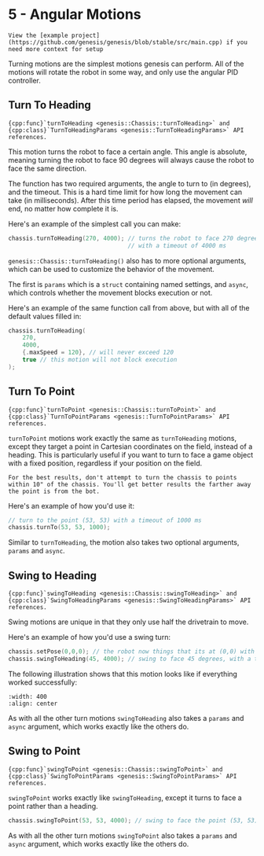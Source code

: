 # 5 - Angular Motions

```{tip}
View the [example project](https://github.com/genesis/genesis/blob/stable/src/main.cpp) if you need more context for setup
```

Turning motions are the simplest motions genesis can perform. All of the motions will rotate the robot in some way, and only use the angular PID controller.

## Turn To Heading

```{seealso}
{cpp:func}`turnToHeading <genesis::Chassis::turnToHeading>` and {cpp:class}`TurnToHeadingParams <genesis::TurnToHeadingParams>` API references.
```

This motion turns the robot to face a certain angle. This angle is absolute, meaning turning the robot to face 90 degrees will always cause the robot to face the same direction. 

The function has two required arguments, the angle to turn to (in degrees), and the timeout. This is a hard time limit for how long the movement can take (in milliseconds). After this time period has elapsed, the movement *will* end, no matter how complete it is.

Here's an example of the simplest call you can make:

```cpp
chassis.turnToHeading(270, 4000); // turns the robot to face 270 degrees,
                                  // with a timeout of 4000 ms
```

`genesis::Chassis::turnToHeading()` also has to more optional arguments, which can be used to customize the behavior of the movement.

The first is `params` which is a `struct` containing named settings, and `async`, which controls whether the movement blocks execution or not.

Here's an example of the same function call from above, but with all of the default values filled in:

```cpp
chassis.turnToHeading(
    270,
    4000,
    {.maxSpeed = 120}, // will never exceed 120
    true // this motion will not block execution
); 
```

## Turn To Point

```{seealso}
{cpp:func}`turnToPoint <genesis::Chassis::turnToPoint>` and {cpp:class}`TurnToPointParams <genesis::TurnToPointParams>` API references.
```

`turnToPoint` motions work exactly the same as `turnToHeading` motions, except they target a point in Cartesian coordinates on the field, instead of a heading. This is particularly useful if you want to turn to face a game object with a fixed position, regardless if your position on the field.

```{tip}
For the best results, don't attempt to turn the chassis to points within 10" of the chassis. You'll get better results the farther away the point is from the bot.
```

Here's an example of how you'd use it:

```cpp
// turn to the point (53, 53) with a timeout of 1000 ms
chassis.turnTo(53, 53, 1000);
```

Similar to `turnToHeading`, the motion also takes two optional arguments, `params` and `async`. 

## Swing to Heading

```{seealso}
{cpp:func}`swingToHeading <genesis::Chassis::swingToHeading>` and {cpp:class}`SwingToHeadingParams <genesis::SwingToHeadingParams>` API references.
```

Swing motions are unique in that they only use half the drivetrain to move.

Here's an example of how you'd use a swing turn:

```cpp
chassis.setPose(0,0,0); // the robot now things that its at (0,0) with heading of 0 degrees
chassis.swingToHeading(45, 4000); // swing to face 45 degrees, with a timeout of 4000 ms
```

The following illustration shows that this motion looks like if everything worked successfully:

```{image} ../assets/5_angular_motion/swing-turn.svg
:width: 400
:align: center
```

As with all the other turn motions `swingToHeading` also takes a `params` and `async` argument, which works exactly like the others do.

## Swing to Point

```{seealso}
{cpp:func}`swingToPoint <genesis::Chassis::swingToPoint>` and {cpp:class}`SwingToPointParams <genesis::SwingToPointParams>` API references.
```

`swingToPoint` works exactly like `swingToHeading`, except it turns to face a point rather than a heading.

```cpp
chassis.swingToPoint(53, 53, 4000); // swing to face the point (53, 53) degrees, with a timeout of 4000 ms
```
As with all the other turn motions `swingToPoint` also takes a `params` and `async` argument, which works exactly like the others do.
